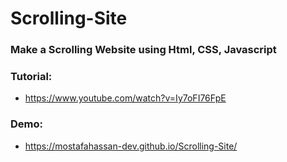 # Scrolling-Site
### Make a Scrolling Website using Html, CSS, Javascript 

### Tutorial:
- https://www.youtube.com/watch?v=Iy7oFI76FpE
### Demo:
- https://mostafahassan-dev.github.io/Scrolling-Site/

